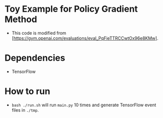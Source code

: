 # Toy Example for Policy Gradient Method 
- This code is modified from [https://gym.openai.com/evaluations/eval_PqFieTTRCCwtOx96e8KMw].
# Dependencies
- TensorFlow 
# How to run
- `bash ./run.sh` will run `main.py` 10 times and generate TensorFlow event files in `./tmp`. 
